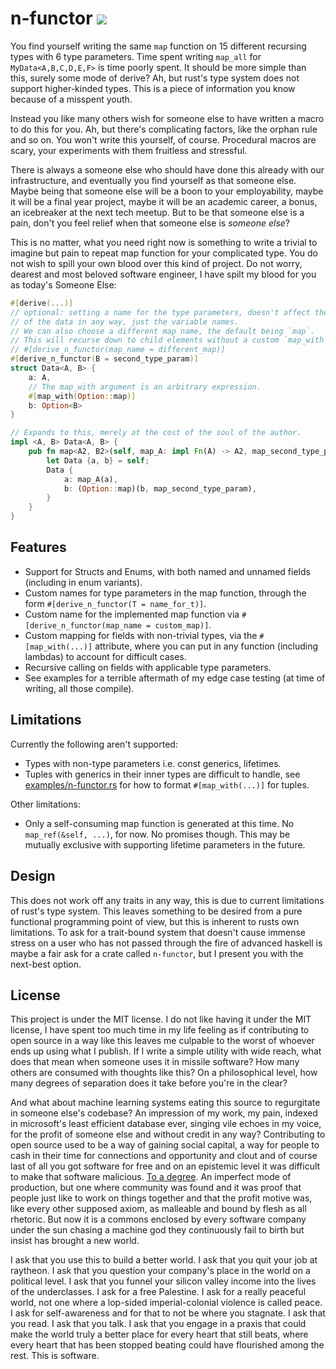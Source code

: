 # n-functor ![](https://img.shields.io/crates/v/n-functor)

You find yourself writing the same `map` function on 15 different recursing types with 6 type parameters. Time spent writing `map_all` for `MyData<A,B,C,D,E,F>` is time poorly spent. It should be more simple than this, surely some mode of derive? Ah, but rust's type system does not support higher-kinded types. This is a piece of information you know because of a misspent youth.

Instead you like many others wish for someone else to have written a macro to do this for you. Ah, but there's complicating factors, like the orphan rule and so on. You won't write this yourself, of course. Procedural macros are scary, your experiments with them fruitless and stressful.

There is always a someone else who should have done this already with our infrastructure, and eventually you find yourself as that someone else. Maybe being that someone else will be a boon to your employability, maybe it will be a final year project, maybe it will be an academic career, a bonus, an icebreaker at the next tech meetup. But to be that someone else is a pain, don't you feel relief when that someone else is _someone else_?

This is no matter, what you need right now is something to write a trivial to imagine but pain to repeat map function for your complicated type. You do not wish to spill your own blood over this kind of project. Do not worry, dearest and most beloved software engineer, I have spilt my blood for you as today's Someone Else:

```rust
#[derive(...)]
// optional: setting a name for the type parameters, doesn't affect the structure
// of the data in any way, just the variable names.
// We can also choose a different map name, the default being `map`.
// This will recurse down to child elements without a custom `map_with` declaration.
// #[derive_n_functor(map_name = different_map)]
#[derive_n_functor(B = second_type_param)]
struct Data<A, B> {
    a: A,
    // The map_with argument is an arbitrary expression.
    #[map_with(Option::map)]
    b: Option<B>
}

// Expands to this, merely at the cost of the soul of the author.
impl <A, B> Data<A, B> {
    pub fn map<A2, B2>(self, map_A: impl Fn(A) -> A2, map_second_type_param: impl Fn(B) -> B2) -> Data<A2, B2> {
        let Data {a, b} = self;
        Data {
            a: map_A(a),
            b: (Option::map)(b, map_second_type_param),
        }
    }
}
```

## Features

- Support for Structs and Enums, with both named and unnamed fields (including in enum variants).
- Custom names for type parameters in the map function, through the form `#[derive_n_functor(T = name_for_t)]`.
- Custom name for the implemented map function via `#[derive_n_functor(map_name = custom_map)]`.
- Custom mapping for fields with non-trivial types, via the `#[map_with(...)]` attribute, where you can put in any function (including lambdas) to account for difficult cases.
- Recursive calling on fields with applicable type parameters.
- See examples for a terrible aftermath of my edge case testing (at time of writing, all those compile).

## Limitations

Currently the following aren't supported:
- Types with non-type parameters i.e. const generics, lifetimes.
- Tuples with generics in their inner types are difficult to handle, see [examples/n-functor.rs](/examples/n-functor.rs) for how to format `#[map_with(...)]` for tuples.

Other limitations:
- Only a self-consuming map function is generated at this time. No `map_ref(&self, ...)`, for now. No promises though. This may be mutually exclusive with supporting lifetime parameters in the future.

## Design

This does not work off any traits in any way, this is due to current limitations of rust's type system. This leaves something to be desired from a pure functional programming point of view, but this is inherent to rusts own limitations. To ask for a trait-bound system that doesn't cause immense stress on a user who has not passed through the fire of advanced haskell is maybe a fair ask for a crate called `n-functor`, but I present you with the next-best option.

## License

This project is under the MIT license. I do not like having it under the MIT license, I have spent too much time in my life feeling as if contributing to open source in a way like this leaves me culpable to the worst of whoever ends up using what I publish. If I write a simple utility with wide reach, what does that mean when someone uses it in missile software? How many others are consumed with thoughts like this? On a philosophical level, how many degrees of separation does it take before you're in the clear?

And what about machine learning systems eating this source to regurgitate in someone else's codebase? An impression of my work, my pain, indexed in microsoft's least efficient database ever, singing vile echoes in my voice, for the profit of someone else and without credit in any way? Contributing to open source used to be a way of gaining social capital, a way for people to cash in their time for connections and opportunity and clout and of course last of all you got software for free and on an epistemic level it was difficult to make that software malicious. [To a degree](https://www.cs.cmu.edu/~rdriley/487/papers/Thompson_1984_ReflectionsonTrustingTrust.pdf). An imperfect mode of production, but one where community was found and it was proof that people just like to work on things together and that the profit motive was, like every other supposed axiom, as malleable and bound by flesh as all rhetoric. But now it is a commons enclosed by every software company under the sun chasing a machine god they continuously fail to birth but insist has brought a new world.

I ask that you use this to build a better world. I ask that you quit your job at raytheon. I ask that you question your company's place in the world on a political level. I ask that you funnel your silicon valley income into the lives of the underclasses. I ask for a free Palestine. I ask for a really peaceful world, not one where a lop-sided imperial-colonial violence is called peace. I ask for self-awareness and for that to not be where you stagnate. I ask that you read. I ask that you talk. I ask that you engage in a praxis that could make the world truly a better place for every heart that still beats, where every heart that has been stopped beating could have flourished among the rest. This is software.
